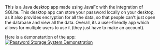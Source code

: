 This is a Java desktop app made using JavaFx with the integration of SQLite. This desktop app can store your password locally on your desktop, as it also provides encryption for 
all the data, so that people can't just open the database and view all the data. Overall, its a user-friendly app which allows for multiple users to use it (they just have to make an account). 

Here is a demonstartion of the app: 
 [![Password Storage System Demonstration](https://img.youtube.com/vi/4dsV-k1R79o/0.jpg)](https://www.youtube.com/watch?v=4dsV-k1R79o)
